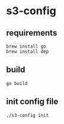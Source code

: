 # s3-config

## requirements

```
brew install go
brew install dep
```

## build

```
go build
```

## init config file

```
./s3-config init
```
